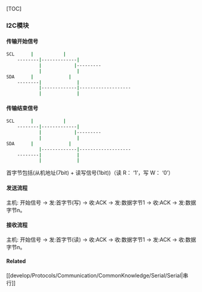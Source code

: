 [TOC]

### I2C模块

#### 传输开始信号
```bash
SCL		 |			 |
	--------|-------------|
			|			 |---------
			|             |
SDA		 |             |
	--------|             |
    		|-------------|-------------------
            |             |
```

#### 传输结束信号
```bash
SCL		 |			 |
	--------|-------------|
			|			 |---------
			|             |
SDA		 |             |
	        |-------------|-------------------
    --------|             |
            |             |
```

首字节包括(从机地址(7bit) + 读写信号(1bit))（读 R： ‘1’，写 W： ‘0’）

#### 发送流程
主机: 开始信号 -> 发:首字节(写) -> 收:ACK -> 发:数据字节1 -> 收:ACK -> 发:数据字节n。

#### 接收流程
主机: 开始信号 -> 发:首字节(读) -> 收:ACK -> 收:数据字节1 -> 发:ACK -> 收:数据字节n。

#### Related
[[develop/Protocols/Communication/CommonKnowledge/Serial/Serial|串行]]